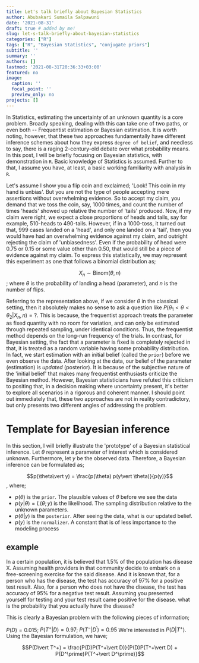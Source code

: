 ```yaml
---
title: Let's talk briefly about Bayesian Statistics
author: Abubakari Sumaila Salpawuni
date: '2021-08-31'
draft: true # added by me!
slug: let-s-talk-briefly-about-bayesian-statistics
categories: ["R"]
tags: ["R", "Bayesian Statistics", "conjugate priors"]
subtitle: ''
summary: ''
authors: []
lastmod: '2021-08-31T20:36:33+03:00'
featured: no
image:
  caption: ''
  focal_point: ''
  preview_only: no
projects: []
---
```


In Statistics, estimating the uncertainty of an unknown quantity is a core
problem. Broadly speaking, dealing with this can take one of two paths, or even
both -- Frequentist estimation or Bayesian estimation. It is worth noting, however,
that these two approaches fundamentally have different inference schemes about
how they express `degree of belief`, and needless to say, there is a
raging 2-century-old debate over what probability means. In this post, I
will be briefly focusing on Bayesian statistics, with demonstration in `R`. Basic
knowledge of Statistics is assumed. Further to that, I assume you have, at least,
a basic working familiarity with analysis in `R`.

Let's assume I show you a flip coin and exclaimed; 'Look! This coin in my hand
is unbias'. But you are not the type of people accepting mere assertions
without overwhelming evidence. So to accept my claim, you demand that we toss
the coin, say, 1000 times, and count the number of times 'heads' showed up
relative the number of 'tails' produced. Now, if my claim were right, we expect a
close proportions of heads and tails, say for example, 510-heads to 490-tails. However,
if in a 1000-toss, it turned out that, 999 cases landed on a 'head', and only one
landed on a 'tail', then you would have had an overwhelming evidence against my claim,
and outright rejecting the claim of 'unbiasedness'. Even if the probability of
head were 0.75 or 0.15 or some value other than 0.50, that would still be a
piece of evidence against my claim. To express this statistically, we may
represent this experiment as one that follows a binomial distribution as;


$$X_n \sim \mbox{Binom}(\theta, n)$$;
where $\theta$ is the probability of landing a head (parameter), and $n$ is the
number of flips.

Referring to the representation above, if we consider $\theta$ in the classical
setting, then it absolutely makes no sense to ask a question like
$P(\theta_1 < \theta < \theta_2|X_n, n) = ?$. This is because, the frequentist
approach treats the parameter as fixed quantity with no room for variation, and
can only be estimated through repeated sampling, under identical conditions. Thus,
the frequentist method depends on the long-run frequency of the trials. In contrast,
for Bayesian setting, the fact that a parameter is fixed is completely rejected
in that, it is treated as a random variable having some probability distribution.
In fact, we start estimation with an initial belief (called the `prior`) before we
even observe the data. After looking at the data, our belief of the parameter (estimation)
is *updated* (posterior). It is because of the subjective nature of the 'initial belief' that
makes many frequentist enthusiasts criticize the Bayesian method. However, Bayesian
 statisticians have refuted this criticism to positing that, in a decision making
 where uncertainty present, it's better to explore all scenarios in a rigorous and
 coherent manner. I should point out immediately that, these two approaches are not in
 reality contradictory, but only presents two different angles of addressing the
 problem.

# Template for Bayesian inference
In this section, I will briefly illustrate the 'prototype' of a Bayesian statistical
inference. Let $\theta$ represent a parameter of interest which is considered unknown.
Furthermore, let $y$ be the observed data. Therefore, a Bayesian inference can be
formulated as;

$$p(\theta\vert y) = \frac{p(\theta) p(y\vert \theta)}{p(y)}$$, where;


- $p(\theta)$ is the `prior`. The plausible values of $\theta$ before we see the data
- $p(y\vert \theta) = L(\theta; y)$ is the likelihood. The sampling distribution relative
to the unknown parameters.
- $p(\theta\vert y)$ is the `posterior`. After seeing the data, what is our updated belief.
- $p(y)$ is the `normalizer`. A constant that is of less importance to the modeling process

## example
In a certain population, it is believed that $1.5\%$ of the population has
disease X. Assuming health providers in that community decide to embark on a
free-screening exercise for the said disease. And it is known that, for a person who
has the disease, the test has accuracy of $97\%$ for a positive test result. Also, for
a person who does not have the disease, the test has accuracy of $95\%$ for a
negative test result. Assuming you presented yourself for testing and your test result
came positive for the disease. what is the  probability that you actually have the disease?

This is clearly a Bayesian problem with the following pieces of information;

$P(D) = 0.015$; $P(T^+\vert D) = 0.97$; $P(T^-\vert D^\prime) = 0.95$
We're interested in $P(D\vert T^+)$. Using the Bayesian formulation, we have;

$$P(D\vert T^+) = \frac{P(D)P(T^+\vert D)}{P(D)P(T^+\vert D) + P(D^\prime)P(T^+\vert D^\prime)}$$

